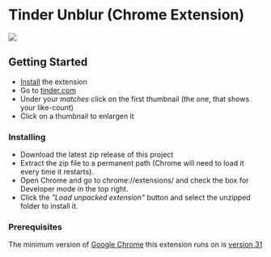 # Tinder Unblur (Chrome Extension)
<img src="https://i.imgur.com/RzmifdZ.png">

## Getting Started
* [Install](#Installing) the extension
* Go to [tinder.com](https://tinder.com/app/)
* Under your *matches* click on the first thumbnail (the one, that shows your like-count)
* Click on a thumbnail to enlargen it

### Installing
* Download the latest zip release of this project
* Extract the zip file to a permanent path (Chrome will need to load it every time it restarts).
* Open Chrome and go to chrome://extensions/ and check the box for Developer mode in the top right.
* Click the *"Load unpacked extension"* button and select the unzipped folder to install it.

### Prerequisites
The minimum version of [Google Chrome](https://www.google.com/chrome/) this extension runs on is [version 31](https://en.wikipedia.org/wiki/Google_Chrome_version_history)